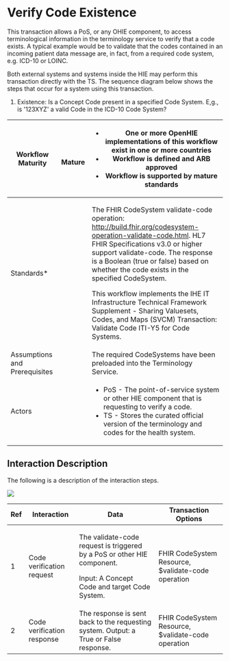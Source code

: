 # Verify Code Existence

This transaction allows a PoS, or any OHIE component, to access terminological information in the terminology service to verify that a code exists. A typical example would be to validate that the codes contained in an incoming patient data message are, in fact, from a required code system, e.g. ICD-10 or LOINC.

Both external systems and systems inside the HIE may perform this transaction directly with the TS. The sequence diagram below shows the steps that occur for a system using this transaction.

1. Existence: Is a Concept Code present in a specified Code System. E,g., is '123XYZ' a valid Code in the ICD-10 Code System?

| Workflow Maturity             | <p><img src="https://lh5.googleusercontent.com/Vp6XBRGu-U_Dmd5EKNpCZvEEum0CxOcHOj9NgHh8UMMNLMlXHmLcUE_YWueDRr4uqWLzpPfzSBLJ2k33XQIelLypjQ4wyrD17-t33GtLa8fFxW9AYDvXhiJmBl4VaLgKDg" alt=""></p><p> <strong>Mature</strong></p> | <ul><li><strong>One or more OpenHIE implementations of this workflow exist in one or more countries</strong></li><li><strong>Workflow is defined and ARB approved</strong></li><li><strong>Workflow is supported by mature standards</strong></li></ul>                                                                                                                                                                                                                                                                                                      |
| ----------------------------- | ----------------------------------------------------------------------------------------------------------------------------------------------------------------------------------------------------------------------------- | ------------------------------------------------------------------------------------------------------------------------------------------------------------------------------------------------------------------------------------------------------------------------------------------------------------------------------------------------------------------------------------------------------------------------------------------------------------------------------------------------------------------------------------------------------------ |
| Standards\*                   |                                                                                                                                                                                                                               | <p>The FHIR CodeSystem validate-code operation: <a href="http://build.fhir.org/codesystem-operation-validate-code.html">http://build.fhir.org/codesystem-operation-validate-code.html</a>. HL7 FHIR Specifications v3.0 or higher support validate-code. The response is a Boolean (true or false) based on whether the code exists in the specified CodeSystem.</p><p>This workflow implements the IHE IT Infrastructure Technical Framework Supplement - Sharing Valuesets, Codes, and Maps (SVCM) Transaction: Validate Code ITI-Y5 for Code Systems.</p> |
| Assumptions and Prerequisites |                                                                                                                                                                                                                               | The required CodeSystems have been preloaded into the Terminology Service.                                                                                                                                                                                                                                                                                                                                                                                                                                                                                   |
| Actors                        |                                                                                                                                                                                                                               | <ul><li>PoS - The point-of-service system or other HIE component that is requesting to verify a code.</li><li>TS - Stores the curated official version of the terminology and codes for the health system.</li></ul>                                                                                                                                                                                                                                                                                                                                         |

## Interaction Description

The following is a description of the interaction steps.

![](https://lh5.googleusercontent.com/tVcE12rhH8Qu9ouNomMiBBhudn6nPwbbxMhMMD4Xd3cLTErV3U-mF0d63-2tX9CDXJX3NMn9R7z1nzIOYg3rhtg0\_yFgAv0bwI5YrO-YYqnbv5JmIVN7fcls68f5ULMQNw)

| Ref | Interaction                | Data                                                                                                                               | Transaction Options                                |
| --- | -------------------------- | ---------------------------------------------------------------------------------------------------------------------------------- | -------------------------------------------------- |
| 1   | Code verification request  | <p>The validate-code request is triggered by a PoS or other HIE component.</p><p>Input: A Concept Code and target Code System.</p> | FHIR CodeSystem Resource, $validate-code operation |
| 2   | Code verification response | The response is sent back to the requesting system. Output: a True or False response.                                              | FHIR CodeSystem Resource, $validate-code operation |
